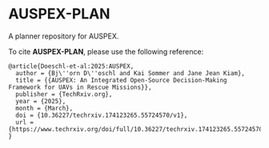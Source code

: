 # AUSPEX-PLAN
A planner repository for AUSPEX.

To cite **AUSPEX-PLAN**, please use the following reference: 
```
@article{Doeschl-et-al:2025:AUSPEX,
  author = {Bj\''orn D\''oschl and Kai Sommer and Jane Jean Kiam},
  title = {{AUSPEX: An Integrated Open-Source Decision-Making Framework for UAVs in Rescue Missions}},
  publisher = {TechRxiv.org},
  year = {2025},
  month = {March},
  doi = {10.36227/techrxiv.174123265.55724570/v1},
  url = {https://www.techrxiv.org/doi/full/10.36227/techrxiv.174123265.55724570/v1}
}
```
